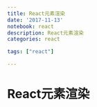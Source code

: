 ```yaml
---
title: React元素渲染
date: '2017-11-13'
notebook: react
description: React元素渲染
categories: react

tags: ["react"]

---
```


# React元素渲染
